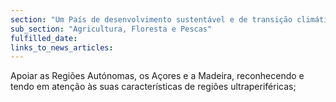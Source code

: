 ```yaml
---
section: "Um País de desenvolvimento sustentável e de transição climática"
sub_section: "Agricultura, Floresta e Pescas"
fulfilled_date:
links_to_news_articles:
---
```


Apoiar as Regiões Autónomas, os Açores e a Madeira, reconhecendo e tendo em atenção às suas características de regiões ultraperiféricas;